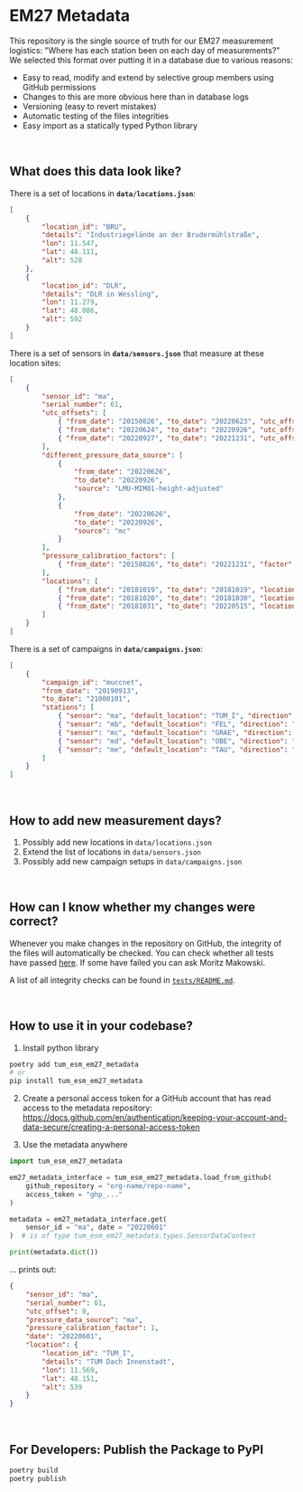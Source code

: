# EM27 Metadata

This repository is the single source of truth for our EM27 measurement logistics: "Where has each station been on each day of measurements?" We selected this format over putting it in a database due to various reasons:

-   Easy to read, modify and extend by selective group members using GitHub permissions
-   Changes to this are more obvious here than in database logs
-   Versioning (easy to revert mistakes)
-   Automatic testing of the files integrities
-   Easy import as a statically typed Python library

<br/>

## What does this data look like?

There is a set of locations in **`data/locations.json`**:

```json
[
    {
        "location_id": "BRU",
        "details": "Industriegelände an der Brudermühlstraße",
        "lon": 11.547,
        "lat": 48.111,
        "alt": 528
    },
    {
        "location_id": "DLR",
        "details": "DLR in Wessling",
        "lon": 11.279,
        "lat": 48.086,
        "alt": 592
    }
]
```

There is a set of sensors in **`data/sensors.json`** that measure at these location sites:

```json
[
    {
        "sensor_id": "ma",
        "serial_number": 61,
        "utc_offsets": [
            { "from_date": "20150826", "to_date": "20220623", "utc_offset": 0 },
            { "from_date": "20220624", "to_date": "20220926", "utc_offset": 2 },
            { "from_date": "20220927", "to_date": "20221231", "utc_offset": 0 }
        ],
        "different_pressure_data_source": [
            {
                "from_date": "20220626",
                "to_date": "20220926",
                "source": "LMU-MIM01-height-adjusted"
            },
            {
                "from_date": "20220626",
                "to_date": "20220926",
                "source": "mc"
            }
        ],
        "pressure_calibration_factors": [
            { "from_date": "20150826", "to_date": "20221231", "factor": 1 }
        ],
        "locations": [
            { "from_date": "20181019", "to_date": "20181019", "location": "TUM_LAB" },
            { "from_date": "20181020", "to_date": "20181030", "location": "LMU" },
            { "from_date": "20181031", "to_date": "20220515", "location": "TUM_I" }
        ]
    }
]
```

There is a set of campaigns in **`data/campaigns.json`**:

```json
[
    {
        "campaign_id": "muccnet",
        "from_date": "20190913",
        "to_date": "21000101",
        "stations": [
            { "sensor": "ma", "default_location": "TUM_I", "direction": "center" },
            { "sensor": "mb", "default_location": "FEL", "direction": "east" },
            { "sensor": "mc", "default_location": "GRAE", "direction": "west" },
            { "sensor": "md", "default_location": "OBE", "direction": "north" },
            { "sensor": "me", "default_location": "TAU", "direction": "south" }
        ]
    }
]
```

<br/>

## How to add new measurement days?

1. Possibly add new locations in `data/locations.json`
2. Extend the list of locations in `data/sensors.json`
3. Possibly add new campaign setups in `data/campaigns.json`

<br/>

## How can I know whether my changes were correct?

Whenever you make changes in the repository on GitHub, the integrity of the files will automatically be checked. You can check whether all tests have passed [here](https://github.com/tum-esm/em27-location-data/actions). If some have failed you can ask Moritz Makowski.

A list of all integrity checks can be found in [`tests/README.md`](https://github.com/tum-esm/em27-location-data/tree/main/tests).

<br/>

## How to use it in your codebase?

1. Install python library

```bash
poetry add tum_esm_em27_metadata
# or
pip install tum_esm_em27_metadata
```

2. Create a personal access token for a GitHub account that has read access to the metadata repository: https://docs.github.com/en/authentication/keeping-your-account-and-data-secure/creating-a-personal-access-token

3. Use the metadata anywhere

```python
import tum_esm_em27_metadata

em27_metadata_interface = tum_esm_em27_metadata.load_from_github(
    github_repository = "org-name/repo-name",
    access_token = "ghp_..."
)

metadata = em27_metadata_interface.get(
    sensor_id = "ma", date = "20220601"
)  # is of type tum_esm_em27_metadata.types.SensorDataContext

print(metadata.dict())
```

... prints out:

```json
{
    "sensor_id": "ma",
    "serial_number": 61,
    "utc_offset": 0,
    "pressure_data_source": "ma",
    "pressure_calibration_factor": 1,
    "date": "20220601",
    "location": {
        "location_id": "TUM_I",
        "details": "TUM Dach Innenstadt",
        "lon": 11.569,
        "lat": 48.151,
        "alt": 539
    }
}
```

<br/>

## For Developers: Publish the Package to PyPI

```bash
poetry build
poetry publish
```
